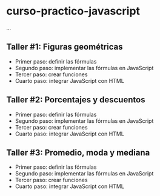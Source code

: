 # curso-practico-javascript

...

## Taller #1: Figuras geométricas

-   Primer paso: definir las fórmulas
-   Segundo paso: implementar las fórmulas en JavaScript
-   Tercer paso: crear funciones
-   Cuarto paso: integrar JavaScript con HTML

## Taller #2: Porcentajes y descuentos

-   Primer paso: definir las fórmulas
-   Segundo paso: implementar las fórmulas en JavaScript
-   Tercer paso: crear funciones
-   Cuarto paso: integrar JavaScript con HTML

## Taller #3: Promedio, moda y mediana

-   Primer paso: definir las fórmulas
-   Segundo paso: implementar las fórmulas en JavaScript
-   Tercer paso: crear funciones
-   Cuarto paso: integrar JavaScript con HTML
